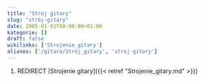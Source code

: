 ```yaml
---
title: "Strój gitary"
slug: "strój-gitary"
date: 2005-01-01T00:00:00+01:00
kategorie: []
draft: false
wikilinks: ['Strojenie_gitary']
aliases: ['/gitara/Strój_gitary', 'stroj-gitary']
---
```

1.  REDIRECT [Strojenie gitary]({{< relref "Strojenie_gitary.md" >}})